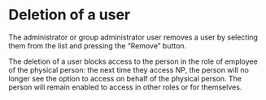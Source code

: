 # Deletion of a user

The administrator or group administrator user removes a user by selecting them from the list and pressing the “Remove” button.

The deletion of a user blocks access to the person in the role of employee of the physical person: the next time they access NP, the person will no longer see the option to access on behalf of the physical person. The person will remain enabled to access in other roles or for themselves.